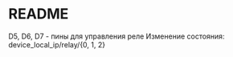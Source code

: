 # README

D5, D6, D7 - пины для управления реле
Изменение состояния: device_local_ip/relay/{0, 1, 2}
